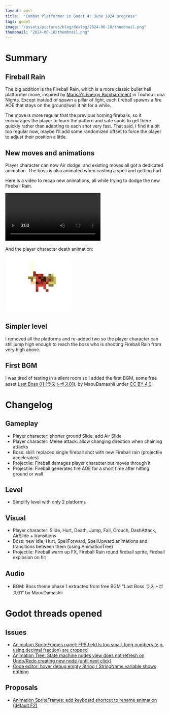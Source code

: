 ```yaml
---
layout: post
title:  "Combat Platformer in Godot 4: June 2024 progress"
tags: godot
image: "/assets/pictures/blog/devlog/2024-06-18/thumbnail.png"
thumbnail: "2024-06-18/thumbnail.png"
---
```


# Summary

## Fireball Rain

The big addition is the Fireball Rain, which is a more classic bullet hell platformer move, inspired by [Marisa's Energy Bombardment](https://www.neoseeker.com/touhou-luna-nights/walkthrough/Boss_Marisa) in Touhou Luna Nights. Except instead of spawn a pillar of light, each fireball spawns a fire AOE that stays on the ground/wall it hit for a while.

The move is more regular that the previous homing fireballs, so it encourages the player to learn the pattern and safe spots to get there quickly rather than adapting to each shot very fast. That said, I find it a bit too regular now, maybe I'll add some randomized offset to force the player to adjust their position a little.

## New moves and animations

Player character can now Air dodge, and existing moves all got a dedicated animation. The boss is also animated when casting a spell and getting hurt.

Here is a video to recap new animations, all while trying to dodge the new Fireball Rain.

<video controls loop="loop">
  <source src="/assets/pictures/blog/devlog/2024-06-18/2024-06-18 Godot Boss - Fireball Rain, new PC animations and Air Slide.mp4" type="video/webm">
</video>

And the player character death animation:

![Player character death animation](/assets/pictures/blog/devlog/2024-06-18/paladin_tiny_Death_demo@8x.gif)

## Simpler level

I removed all the platforms and re-added two so the player character can still jump high enough to reach the boss who is shooting Fireball Rain from very high above.

## First BGM

I was tired of testing in a silent room so I added the first BGM, some free asset [Last Boss 01 (ラストボス01)](https://maou.audio/game_lastboss01/), by MaouDamashii under [CC BY 4.0](https://creativecommons.org/licenses/by/4.0/).

# Changelog

## Gameplay

- Player character: shorter ground Slide, add Air Slide
- Player character: Melee attack: allow changing direction when chaining attacks
- Boss: skill: replaced single fireball shot with new Fireball rain (projectile accelerates)
- Projectile: Fireball damages player character but moves through it
- Projectile: Fireball generates fire AOE for a short time after hitting ground or wall

## Level

- Simplify level with only 2 platforms

## Visual

- Player character: Slide, Hurt, Death, Jump, Fall, Crouch, DashAttack, AirSlide + transitions
- Boss: new Idle, Hurt, SpellForward, SpellUpward animations and transitions between them (using AnimationTree)
- Projectile: Fireball warm up FX, Fireball Rain round fireball sprite, Fireball explosion on hit

## Audio

- BGM: Boss theme phase 1 extracted from free BGM "Last Boss ラストボス01" by MaouDamashii

# Godot threads opened

## Issues

- [Animation SpriteFrames panel: FPS field is too small, long numbers (e.g. using decimal fraction) are cropped](https://github.com/godotengine/godot/issues/90868)
- [Animation Tree: State machine nodes view does not refresh on Undo/Redo creating new node (until next click)](https://github.com/godotengine/godot/issues/91065)
- [Code editor: hover debug empty String / StringName variable shows nothing](https://github.com/godotengine/godot/issues/91162)

## Proposals

- [Animation SpriteFrames: add keyboard shortcut to rename animation (default F2)](https://github.com/godotengine/godot-proposals/issues/9550)
